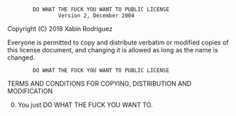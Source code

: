             DO WHAT THE FUCK YOU WANT TO PUBLIC LICENSE
                    Version 2, December 2004

 Copyright (C) 2018 Xabin Rodriguez

 Everyone is permitted to copy and distribute verbatim or modified
 copies of this license document, and changing it is allowed as long
 as the name is changed.

            DO WHAT THE FUCK YOU WANT TO PUBLIC LICENSE
   TERMS AND CONDITIONS FOR COPYING, DISTRIBUTION AND MODIFICATION

  0. You just DO WHAT THE FUCK YOU WANT TO.

